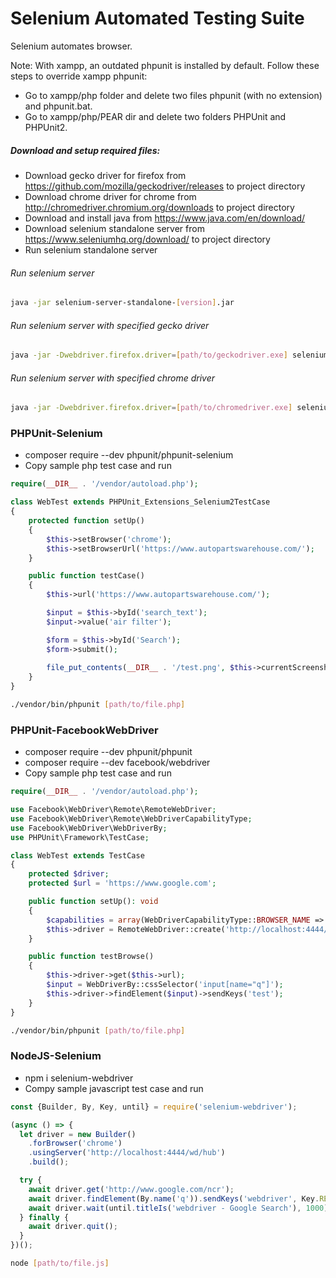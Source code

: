 # Selenium Automated Testing Suite

Selenium automates browser.

Note: With xampp, an outdated phpunit is installed by default. Follow these steps to override xampp phpunit:

- Go to xampp/php folder and delete two files phpunit (with no extension) and phpunit.bat.
- Go to xampp/php/PEAR dir and delete two folders PHPUnit and PHPUnit2.

##### Download and setup required files:

- Download gecko driver for firefox from https://github.com/mozilla/geckodriver/releases to project directory
- Download chrome driver for chrome from http://chromedriver.chromium.org/downloads to project directory
- Download and install java from https://www.java.com/en/download/
- Download selenium standalone server from https://www.seleniumhq.org/download/ to project directory
- Run selenium standalone server

###### Run selenium server

```bash
java -jar selenium-server-standalone-[version].jar
```

###### Run selenium server with specified gecko driver


```bash
java -jar -Dwebdriver.firefox.driver=[path/to/geckodriver.exe] selenium-server-standalone-[version].jar
```

###### Run selenium server with specified chrome driver

```bash
java -jar -Dwebdriver.firefox.driver=[path/to/chromedriver.exe] selenium-server-standalone-[version].jar
```

### PHPUnit-Selenium

- composer require --dev phpunit/phpunit-selenium
- Copy sample php test case and run

```php
require(__DIR__ . '/vendor/autoload.php');

class WebTest extends PHPUnit_Extensions_Selenium2TestCase
{
    protected function setUp()
    {
        $this->setBrowser('chrome');
        $this->setBrowserUrl('https://www.autopartswarehouse.com/');
    }

    public function testCase()
    {
        $this->url('https://www.autopartswarehouse.com/');

        $input = $this->byId('search_text');
        $input->value('air filter');

        $form = $this->byId('Search');
        $form->submit();
        
        file_put_contents(__DIR__ . '/test.png', $this->currentScreenshot());
    }
}
```

```bash
./vendor/bin/phpunit [path/to/file.php]
```

### PHPUnit-FacebookWebDriver

- composer require --dev phpunit/phpunit
- composer require --dev facebook/webdriver
- Copy sample php test case and run

```php
require(__DIR__ . '/vendor/autoload.php');

use Facebook\WebDriver\Remote\RemoteWebDriver;
use Facebook\WebDriver\Remote\WebDriverCapabilityType;
use Facebook\WebDriver\WebDriverBy;
use PHPUnit\Framework\TestCase;

class WebTest extends TestCase
{
	protected $driver;
	protected $url = 'https://www.google.com';

	public function setUp(): void
	{
		$capabilities = array(WebDriverCapabilityType::BROWSER_NAME => 'chrome');
        $this->driver = RemoteWebDriver::create('http://localhost:4444/wd/hub', $capabilities);
	}

	public function testBrowse()
    {
        $this->driver->get($this->url);
        $input = WebDriverBy::cssSelector('input[name="q"]');
        $this->driver->findElement($input)->sendKeys('test');
    } 
}
```

```bash
./vendor/bin/phpunit [path/to/file.php]
```

### NodeJS-Selenium

- npm i selenium-webdriver
- Compy sample javascript test case and run

```javascript
const {Builder, By, Key, until} = require('selenium-webdriver');

(async () => {
  let driver = new Builder()
    .forBrowser('chrome')
    .usingServer('http://localhost:4444/wd/hub')
    .build();

  try {
    await driver.get('http://www.google.com/ncr');
    await driver.findElement(By.name('q')).sendKeys('webdriver', Key.RETURN);
    await driver.wait(until.titleIs('webdriver - Google Search'), 1000);
  } finally {
    await driver.quit();
  }
})();
```

```bash
node [path/to/file.js]
```
